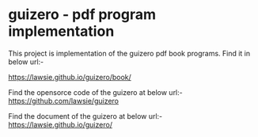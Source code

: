 # guizero - pdf program implementation

This project is implementation of the guizero pdf book programs. Find it in below url:-

https://lawsie.github.io/guizero/book/

Find the opensorce code of the guizero at below url:-
https://github.com/lawsie/guizero

Find the document of the guizero at below url:-
https://lawsie.github.io/guizero/